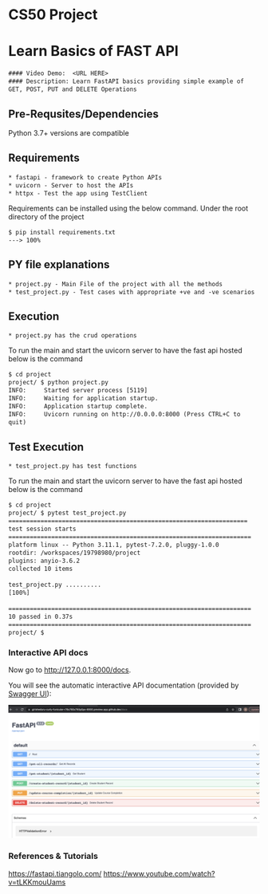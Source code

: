 # CS50 Project 

# Learn Basics of FAST API
    #### Video Demo:  <URL HERE>
    #### Description: Learn FastAPI basics providing simple example of GET, POST, PUT and DELETE Operations

## Pre-Requsites/Dependencies
Python 3.7+ versions are compatible

## Requirements
    * fastapi - framework to create Python APIs
    * uvicorn - Server to host the APIs
    * httpx - Test the app using TestClient

Requirements can be installed using the below command. Under the root directory of the project
```console
$ pip install requirements.txt
---> 100%
```

## PY file explanations
    * project.py - Main File of the project with all the methods
    * test_project.py - Test cases with appropriate +ve and -ve scenarios  


## Execution
    * project.py has the crud operations
  
To run the main and start the uvicorn server to have the fast api hosted below is the command  
```console
$ cd project 
project/ $ python project.py
INFO:     Started server process [5119]
INFO:     Waiting for application startup.
INFO:     Application startup complete.
INFO:     Uvicorn running on http://0.0.0.0:8000 (Press CTRL+C to quit)
```

## Test Execution
    * test_project.py has test functions
  
To run the main and start the uvicorn server to have the fast api hosted below is the command  
```console
$ cd project
project/ $ pytest test_project.py
=================================================================== test session starts ====================================================================
platform linux -- Python 3.11.1, pytest-7.2.0, pluggy-1.0.0
rootdir: /workspaces/19798980/project
plugins: anyio-3.6.2
collected 10 items                                                                                                                                         

test_project.py ..........                                                                                                                           [100%]

==================================================================== 10 passed in 0.37s ====================================================================
project/ $ 
```

### Interactive API docs

Now go to <a href="http://127.0.0.1:8000/docs" class="external-link" target="_blank">http://127.0.0.1:8000/docs</a>.

You will see the automatic interactive API documentation (provided by <a href="https://github.com/swagger-api/swagger-ui" class="external-link" target="_blank">Swagger UI</a>):

![Swagger UI](https://github.com/girisheduru/CS50GKE/blob/main/Screenshot%202023-02-17%20at%2000.41.41.png)

### References & Tutorials
https://fastapi.tiangolo.com/
https://www.youtube.com/watch?v=tLKKmouUams

